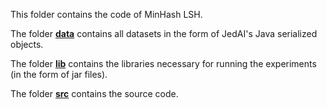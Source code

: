 This folder contains the code of MinHash LSH.

The folder [**data**](../../joins/data) contains all datasets in the form of JedAI's Java serialized objects.

The folder [**lib**](lib) contains the libraries necessary for running the experiments (in the form of jar files).

The folder [**src**](src) contains the source code.
